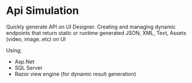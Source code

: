 # Api Simulation

Quickly generate API on UI Designer. Creating and managing dynamic endpoints that return static or runtime generated JSON, XML, Text, Assets (video, image..etc) on UI 

Using;
- Asp.Net
- SQL Server
- Razor view engine (for dynamic result generation)
